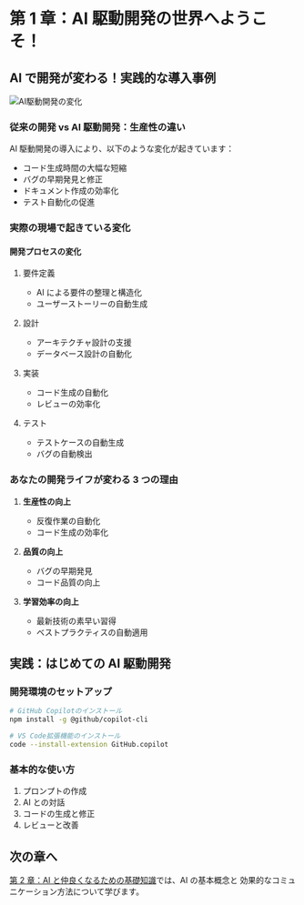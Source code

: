 # 第 1 章：AI 駆動開発の世界へようこそ！

## AI で開発が変わる！実践的な導入事例

![AI駆動開発の変化](./images/illustrations/ai-transformation.png)

### 従来の開発 vs AI 駆動開発：生産性の違い

AI 駆動開発の導入により、以下のような変化が起きています：

- コード生成時間の大幅な短縮
- バグの早期発見と修正
- ドキュメント作成の効率化
- テスト自動化の促進

### 実際の現場で起きている変化

#### 開発プロセスの変化

1. 要件定義

   - AI による要件の整理と構造化
   - ユーザーストーリーの自動生成

2. 設計

   - アーキテクチャ設計の支援
   - データベース設計の自動化

3. 実装

   - コード生成の自動化
   - レビューの効率化

4. テスト
   - テストケースの自動生成
   - バグの自動検出

### あなたの開発ライフが変わる 3 つの理由

1. **生産性の向上**

   - 反復作業の自動化
   - コード生成の効率化

2. **品質の向上**

   - バグの早期発見
   - コード品質の向上

3. **学習効率の向上**
   - 最新技術の素早い習得
   - ベストプラクティスの自動適用

## 実践：はじめての AI 駆動開発

### 開発環境のセットアップ

```bash
# GitHub Copilotのインストール
npm install -g @github/copilot-cli

# VS Code拡張機能のインストール
code --install-extension GitHub.copilot
```

### 基本的な使い方

1. プロンプトの作成
2. AI との対話
3. コードの生成と修正
4. レビューと改善

## 次の章へ

[第 2 章：AI と仲良くなるための基礎知識](./chapter2.md)では、AI の基本概念と
効果的なコミュニケーション方法について学びます。
